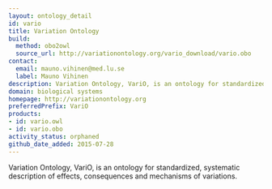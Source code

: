 ```yaml
---
layout: ontology_detail
id: vario
title: Variation Ontology
build:
  method: obo2owl
  source_url: http://variationontology.org/vario_download/vario.obo
contact:
  email: mauno.vihinen@med.lu.se
  label: Mauno Vihinen
description: Variation Ontology, VariO, is an ontology for standardized, systematic description of effects, consequences and mechanisms of variations.
domain: biological systems
homepage: http://variationontology.org
preferredPrefix: VariO
products:
- id: vario.owl
- id: vario.obo
activity_status: orphaned
github_date_added: 2015-07-28
---
```


Variation Ontology, VariO, is an ontology for standardized, systematic description of effects, consequences and mechanisms of variations.
